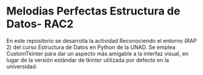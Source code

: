 # Melodias Perfectas Estructura de Datos- RAC2
En este repositorio se desarrolla la actividad Reconociendo el entorno (RAP 2) del curso Estructura de Datos en Python de la UNAD. Se emplea CustomTkinter para dar un aspecto más amigable a la interfaz visual, en lugar de la versión estándar de tkinter utilizada por defecto en la universidad.
